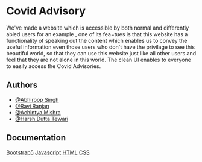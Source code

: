 
# Covid Advisory
We've made a website which is accessible by both normal and differently abled users for an example , one of its fea=tues is that this website has a functionality of speaking out the content which enables us to convey the useful information even those users who don't have the privilage to see this beautiful world, so that they can use this website just like all other users and feel that they are not alone in this world.
The clean UI enables to everyone to easily access the Covid Advisories.


## Authors

- [@Abhiroop Singh](https://github.com/Abhiroop-Singh)
- [@Ravi Ranjan](https://github.com/Ravi-Ranjan-11)
- [@Achintya Mishra](https://github.com/achintyamishra01)
- [@Harsh Dutta Tewari](https://github.com/)


## Documentation

[Bootstrap5](https://getbootstrap.com/docs/4.1/getting-started/introduction/)
[Javascript]([Bootstrap5](https://getbootstrap.com/docs/4.1/getting-started/introduction/))
[HTML](https://developer.mozilla.org/en-US/docs/Web/HTML)
[CSS](https://developer.mozilla.org/en-US/docs/Web/CSS)


